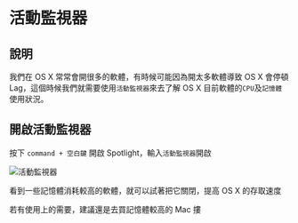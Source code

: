 # 活動監視器

## 說明

我們在 OS X 常常會開很多的軟體，有時候可能因為開太多軟體導致 OS X 會停頓 Lag，這個時候我們就需要使用`活動監視器`來去了解 OS X 目前軟體的`CPU`及`記憶體`使用狀況。

## 開啟活動監視器

按下 `command + 空白鍵` 開啟 Spotlight，輸入`活動監視器`開啟

![活動監視器](http://i.imgur.com/kyi0b5Z.png)

看到一些記憶體消耗較高的軟體，就可以試著把它關閉，提高 OS X 的存取速度

若有使用上的需要，建議還是去買記憶體較高的 Mac 摟
